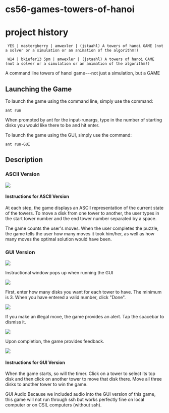 # cs56-games-towers-of-hanoi

project history
===============
```
 YES | mastergberry | amwexler | (jstaahl) A towers of hanoi GAME (not a solver or a simulation or an animation of the algorithm!)

 W14 | bkiefer13 5pm | amwexler | (jstaahl) A towers of hanoi GAME (not a solver or a simulation or an animation of the algorithm!)
```

A command line towers of hanoi game---not just a simulation, but a GAME

## Launching the Game

To launch the game using the command line, simply use the command:
```
ant run
```
When prompted by ant for the input-runargs, type in the number of starting disks you would like there to be and hit enter.


To launch the game using the GUI, simply use the command:
```
ant run-GUI
```

## Description

### ASCII Version

![](http://i.imgur.com/T2eKHVT.png)

#### Instructions for ASCII Version

At each step, the game displays an ASCII representation of the current state of the towers.
To move a disk from one tower to another, the user types in the start tower number and the end tower number separated by a space.

The game counts the user's moves. When the user completes the puzzle, the game tells the user how many moves it took him/her, as well as how many moves the optimal solution would have been.

### GUI Version

![](http://i.imgur.com/EENXRwP.png)

Instructional window pops up when running the GUI

![](http://i.imgur.com/yzU5bNN.png)

First, enter how many disks you want for each tower to have.  The minimum is 3.  When you have entered a valid number, click "Done".

![](http://i.imgur.com/l0ZIceQ.png)

If you make an illegal move, the game provides an alert. Tap the spacebar to dismiss it.

![](http://i.imgur.com/AHuwF0Z.jpg)

Upon completion, the game provides feedback.

![](http://i.imgur.com/40CfSXl.jpg)

#### Instructions for GUI Version

When the game starts, so will the timer.  Click on a tower to select its top disk and then click on another tower to move that disk there. Move all three disks to another tower to win the game.

GUI Audio
Because we included audio into the GUI version of this game, this game will not run through ssh but works perfectly fine on local computer or on CSIL computers (without ssh).
